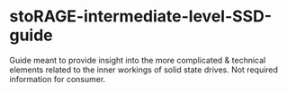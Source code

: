 # stoRAGE-intermediate-level-SSD-guide
Guide meant to provide insight into the more complicated &amp; technical elements related to the inner workings of solid state drives. Not required information for consumer.
